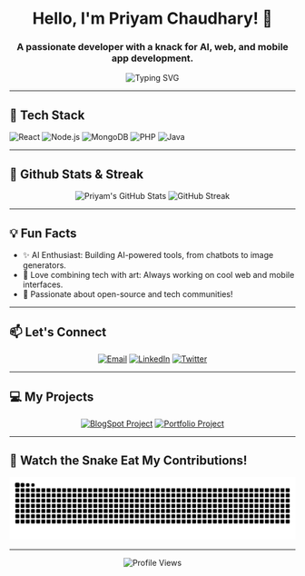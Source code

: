 <!-- Github Readme -->

<h1 align="center">Hello, I'm Priyam Chaudhary! 👋</h1>
<h3 align="center">A passionate developer with a knack for AI, web, and mobile app development.</h3>

<p align="center">
  <img src="https://readme-typing-svg.demolab.com?font=Fira+Code&size=24&duration=2000&pause=1000&color=F7B83E&center=true&vCenter=true&width=450&lines=Welcome+to+my+GitHub+Profile!;Full+Stack+Developer;AI+and+Mobile+Enthusiast;Open+Source+Lover" alt="Typing SVG" />
</p>

---

<h2>🚀 Tech Stack</h2>
<p>
  <img alt="React" src="https://img.shields.io/badge/-React-61DAFB?logo=react&logoColor=black&style=for-the-badge"/>
  <img alt="Node.js" src="https://img.shields.io/badge/-Node.js-339933?logo=nodedotjs&logoColor=white&style=for-the-badge"/>
  <img alt="MongoDB" src="https://img.shields.io/badge/-MongoDB-4EA94B?logo=mongodb&logoColor=white&style=for-the-badge"/>
  <img alt="PHP" src="https://img.shields.io/badge/-PHP-777BB4?logo=php&logoColor=white&style=for-the-badge"/>
  <img alt="Java" src="https://img.shields.io/badge/-Java-ED8B00?logo=java&logoColor=white&style=for-the-badge"/>
</p>

---

<h2>🌟 Github Stats & Streak</h2>
<p align="center">
  <img alt="Priyam's GitHub Stats" src="https://github-readme-stats.vercel.app/api?username=PriyamChaudhary&show_icons=true&hide=prs,issues&theme=radical&hide_border=true&count_private=true&custom_title=Priyam's+GitHub+Stats" />
  <img alt="GitHub Streak" src="https://streak-stats.demolab.com?user=PriyamChaudhary&theme=radical&hide_border=true" />
</p>

---

<h2>💡 Fun Facts</h2>
<ul>
  <li>✨ AI Enthusiast: Building AI-powered tools, from chatbots to image generators.</li>
  <li>🎨 Love combining tech with art: Always working on cool web and mobile interfaces.</li>
  <li>🚀 Passionate about open-source and tech communities!</li>
</ul>

---

<h2>📫 Let's Connect</h2>
<p align="center">
  <a href="mailto:chaudharypriyam15@gmail.com"><img alt="Email" src="https://img.shields.io/badge/Email-D14836?logo=gmail&logoColor=white&style=for-the-badge"/></a>
  <a href="https://linkedin.com/in/priyamchaudhary"><img alt="LinkedIn" src="https://img.shields.io/badge/-LinkedIn-0A66C2?logo=linkedin&logoColor=white&style=for-the-badge"/></a>
  <a href="https://twitter.com/priyamchaudhary"><img alt="Twitter" src="https://img.shields.io/badge/-Twitter-1DA1F2?logo=twitter&logoColor=white&style=for-the-badge"/></a>
</p>

---

<h2>💻 My Projects</h2>
<p align="center">
  <a href="https://github.com/PriyamChaudhary/BlogSpot"><img alt="BlogSpot Project" src="https://img.shields.io/badge/BlogSpot-Fullstack+Blog+App-6C757D?style=for-the-badge"/></a>
  <a href="https://github.com/PriyamChaudhary/Portfolio"><img alt="Portfolio Project" src="https://img.shields.io/badge/Portfolio-React+Portfolio-F7B83E?style=for-the-badge"/></a>
</p>

---

<h2>🐍 Watch the Snake Eat My Contributions!</h2>

![Snake eating my contributions](./dist/github-snake-dark.svg)

---

<p align="center">
  <img src="https://komarev.com/ghpvc/?username=PriyamChaudhary&style=for-the-badge&color=brightgreen" alt="Profile Views" />
</p>
